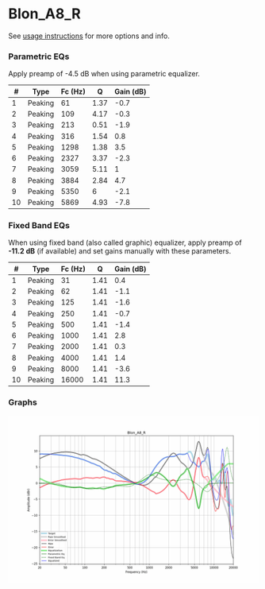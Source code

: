 # Blon_A8_R
See [usage instructions](https://github.com/jaakkopasanen/AutoEq#usage) for more options and info.

### Parametric EQs
Apply preamp of -4.5 dB when using parametric equalizer.

|   # | Type    |   Fc (Hz) |    Q |   Gain (dB) |
|-----|---------|-----------|------|-------------|
|   1 | Peaking |        61 | 1.37 |        -0.7 |
|   2 | Peaking |       109 | 4.17 |        -0.3 |
|   3 | Peaking |       213 | 0.51 |        -1.9 |
|   4 | Peaking |       316 | 1.54 |         0.8 |
|   5 | Peaking |      1298 | 1.38 |         3.5 |
|   6 | Peaking |      2327 | 3.37 |        -2.3 |
|   7 | Peaking |      3059 | 5.11 |         1   |
|   8 | Peaking |      3884 | 2.84 |         4.7 |
|   9 | Peaking |      5350 | 6    |        -2.1 |
|  10 | Peaking |      5869 | 4.93 |        -7.8 |

### Fixed Band EQs
When using fixed band (also called graphic) equalizer, apply preamp of **-11.2 dB** (if available) and set gains manually with these parameters.

|   # | Type    |   Fc (Hz) |    Q |   Gain (dB) |
|-----|---------|-----------|------|-------------|
|   1 | Peaking |        31 | 1.41 |         0.4 |
|   2 | Peaking |        62 | 1.41 |        -1.1 |
|   3 | Peaking |       125 | 1.41 |        -1.6 |
|   4 | Peaking |       250 | 1.41 |        -0.7 |
|   5 | Peaking |       500 | 1.41 |        -1.4 |
|   6 | Peaking |      1000 | 1.41 |         2.8 |
|   7 | Peaking |      2000 | 1.41 |         0.3 |
|   8 | Peaking |      4000 | 1.41 |         1.4 |
|   9 | Peaking |      8000 | 1.41 |        -3.6 |
|  10 | Peaking |     16000 | 1.41 |        11.3 |

### Graphs
![](./Blon_A8_R.png)
